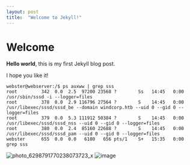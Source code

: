 ```yaml
---
layout: post
title:  "Welcome to Jekyll!"
---
```


# Welcome

**Hello world**, this is my first Jekyll blog post.

I hope you like it!

```shell
webster@webserver:/$ ps auxww | grep sss
root         342  0.0  2.5  97200 23568 ?        Ss   14:45   0:00 /usr/sbin/sssd -i --logger=files
root         378  0.0  2.9 116796 27564 ?        S    14:45   0:00 /usr/libexec/sssd/sssd_be --domain windcorp.htb --uid 0 --gid 0 --logger=files
root         379  0.0  5.3 111912 50384 ?        S    14:45   0:00 /usr/libexec/sssd/sssd_nss --uid 0 --gid 0 --logger=files
root         380  0.0  2.4  85160 22688 ?        S    14:45   0:00 /usr/libexec/sssd/sssd_pam --uid 0 --gid 0 --logger=files
webster      655  0.0  0.0   6180   656 pts/1    S+   15:35   0:00 grep sss
```
![photo_6298791770238073723_x](https://github.com/Unc3nny02/unc3nny02.github.io/assets/127601349/e64142a2-f61c-4e99-b209-538875664c67)
![image](https://github.com/Unc3nny02/unc3nny02.github.io/assets/127601349/775592d4-0eb3-4503-9656-2a9a2de24905)
